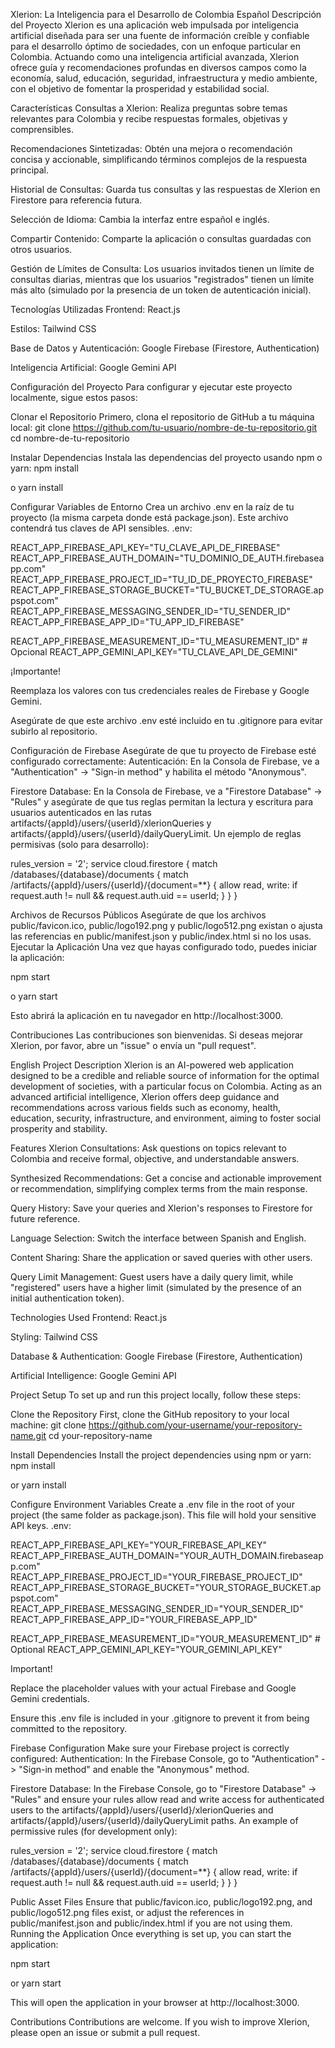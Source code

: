 Xlerion: La Inteligencia para el Desarrollo de Colombia Español Descripción del Proyecto Xlerion es una aplicación web impulsada por inteligencia artificial diseñada para ser una fuente de información creíble y confiable para el desarrollo óptimo de sociedades, con un enfoque particular en Colombia. Actuando como una inteligencia artificial avanzada, Xlerion ofrece guía y recomendaciones profundas en diversos campos como la economía, salud, educación, seguridad, infraestructura y medio ambiente, con el objetivo de fomentar la prosperidad y estabilidad social.

Características Consultas a Xlerion: Realiza preguntas sobre temas relevantes para Colombia y recibe respuestas formales, objetivas y comprensibles.

Recomendaciones Sintetizadas: Obtén una mejora o recomendación concisa y accionable, simplificando términos complejos de la respuesta principal.

Historial de Consultas: Guarda tus consultas y las respuestas de Xlerion en Firestore para referencia futura.

Selección de Idioma: Cambia la interfaz entre español e inglés.

Compartir Contenido: Comparte la aplicación o consultas guardadas con otros usuarios.

Gestión de Límites de Consulta: Los usuarios invitados tienen un límite de consultas diarias, mientras que los usuarios "registrados" tienen un límite más alto (simulado por la presencia de un token de autenticación inicial).

Tecnologías Utilizadas Frontend: React.js

Estilos: Tailwind CSS

Base de Datos y Autenticación: Google Firebase (Firestore, Authentication)

Inteligencia Artificial: Google Gemini API

Configuración del Proyecto Para configurar y ejecutar este proyecto localmente, sigue estos pasos:

Clonar el Repositorio Primero, clona el repositorio de GitHub a tu máquina local:
git clone https://github.com/tu-usuario/nombre-de-tu-repositorio.git cd nombre-de-tu-repositorio

Instalar Dependencias Instala las dependencias del proyecto usando npm o yarn:
npm install

o
yarn install

Configurar Variables de Entorno Crea un archivo .env en la raíz de tu proyecto (la misma carpeta donde está package.json). Este archivo contendrá tus claves de API sensibles.
.env:

REACT_APP_FIREBASE_API_KEY="TU_CLAVE_API_DE_FIREBASE" REACT_APP_FIREBASE_AUTH_DOMAIN="TU_DOMINIO_DE_AUTH.firebaseapp.com" REACT_APP_FIREBASE_PROJECT_ID="TU_ID_DE_PROYECTO_FIREBASE" REACT_APP_FIREBASE_STORAGE_BUCKET="TU_BUCKET_DE_STORAGE.appspot.com" REACT_APP_FIREBASE_MESSAGING_SENDER_ID="TU_SENDER_ID" REACT_APP_FIREBASE_APP_ID="TU_APP_ID_FIREBASE"

REACT_APP_FIREBASE_MEASUREMENT_ID="TU_MEASUREMENT_ID" # Opcional
REACT_APP_GEMINI_API_KEY="TU_CLAVE_API_DE_GEMINI"

¡Importante!

Reemplaza los valores con tus credenciales reales de Firebase y Google Gemini.

Asegúrate de que este archivo .env esté incluido en tu .gitignore para evitar subirlo al repositorio.

Configuración de Firebase Asegúrate de que tu proyecto de Firebase esté configurado correctamente:
Autenticación: En la Consola de Firebase, ve a "Authentication" -> "Sign-in method" y habilita el método "Anonymous".

Firestore Database: En la Consola de Firebase, ve a "Firestore Database" -> "Rules" y asegúrate de que tus reglas permitan la lectura y escritura para usuarios autenticados en las rutas artifacts/{appId}/users/{userId}/xlerionQueries y artifacts/{appId}/users/{userId}/dailyQueryLimit. Un ejemplo de reglas permisivas (solo para desarrollo):

rules_version = '2'; service cloud.firestore { match /databases/{database}/documents { match /artifacts/{appId}/users/{userId}/{document=**} { allow read, write: if request.auth != null && request.auth.uid == userId; } } }

Archivos de Recursos Públicos Asegúrate de que los archivos public/favicon.ico, public/logo192.png y public/logo512.png existan o ajusta las referencias en public/manifest.json y public/index.html si no los usas.
Ejecutar la Aplicación Una vez que hayas configurado todo, puedes iniciar la aplicación:

npm start

o
yarn start

Esto abrirá la aplicación en tu navegador en http://localhost:3000.

Contribuciones Las contribuciones son bienvenidas. Si deseas mejorar Xlerion, por favor, abre un "issue" o envía un "pull request".

English Project Description Xlerion is an AI-powered web application designed to be a credible and reliable source of information for the optimal development of societies, with a particular focus on Colombia. Acting as an advanced artificial intelligence, Xlerion offers deep guidance and recommendations across various fields such as economy, health, education, security, infrastructure, and environment, aiming to foster social prosperity and stability.

Features Xlerion Consultations: Ask questions on topics relevant to Colombia and receive formal, objective, and understandable answers.

Synthesized Recommendations: Get a concise and actionable improvement or recommendation, simplifying complex terms from the main response.

Query History: Save your queries and Xlerion's responses to Firestore for future reference.

Language Selection: Switch the interface between Spanish and English.

Content Sharing: Share the application or saved queries with other users.

Query Limit Management: Guest users have a daily query limit, while "registered" users have a higher limit (simulated by the presence of an initial authentication token).

Technologies Used Frontend: React.js

Styling: Tailwind CSS

Database & Authentication: Google Firebase (Firestore, Authentication)

Artificial Intelligence: Google Gemini API

Project Setup To set up and run this project locally, follow these steps:

Clone the Repository First, clone the GitHub repository to your local machine:
git clone https://github.com/your-username/your-repository-name.git cd your-repository-name

Install Dependencies Install the project dependencies using npm or yarn:
npm install

or
yarn install

Configure Environment Variables Create a .env file in the root of your project (the same folder as package.json). This file will hold your sensitive API keys.
.env:

REACT_APP_FIREBASE_API_KEY="YOUR_FIREBASE_API_KEY" REACT_APP_FIREBASE_AUTH_DOMAIN="YOUR_AUTH_DOMAIN.firebaseapp.com" REACT_APP_FIREBASE_PROJECT_ID="YOUR_FIREBASE_PROJECT_ID" REACT_APP_FIREBASE_STORAGE_BUCKET="YOUR_STORAGE_BUCKET.appspot.com" REACT_APP_FIREBASE_MESSAGING_SENDER_ID="YOUR_SENDER_ID" REACT_APP_FIREBASE_APP_ID="YOUR_FIREBASE_APP_ID"

REACT_APP_FIREBASE_MEASUREMENT_ID="YOUR_MEASUREMENT_ID" # Optional
REACT_APP_GEMINI_API_KEY="YOUR_GEMINI_API_KEY"

Important!

Replace the placeholder values with your actual Firebase and Google Gemini credentials.

Ensure this .env file is included in your .gitignore to prevent it from being committed to the repository.

Firebase Configuration Make sure your Firebase project is correctly configured:
Authentication: In the Firebase Console, go to "Authentication" -> "Sign-in method" and enable the "Anonymous" method.

Firestore Database: In the Firebase Console, go to "Firestore Database" -> "Rules" and ensure your rules allow read and write access for authenticated users to the artifacts/{appId}/users/{userId}/xlerionQueries and artifacts/{appId}/users/{userId}/dailyQueryLimit paths. An example of permissive rules (for development only):

rules_version = '2'; service cloud.firestore { match /databases/{database}/documents { match /artifacts/{appId}/users/{userId}/{document=**} { allow read, write: if request.auth != null && request.auth.uid == userId; } } }

Public Asset Files Ensure that public/favicon.ico, public/logo192.png, and public/logo512.png files exist, or adjust the references in public/manifest.json and public/index.html if you are not using them.
Running the Application Once everything is set up, you can start the application:

npm start

or
yarn start

This will open the application in your browser at http://localhost:3000.

Contributions Contributions are welcome. If you wish to improve Xlerion, please open an issue or submit a pull request.